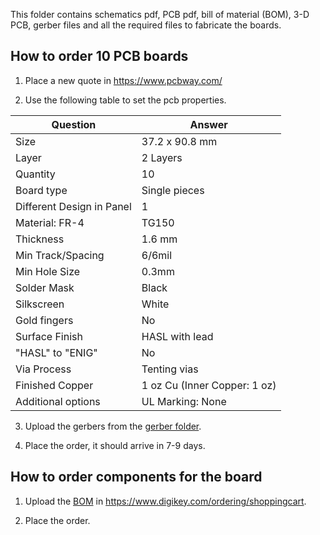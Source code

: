 
This folder contains schematics pdf, PCB pdf, bill of material (BOM), 3-D PCB, gerber files and all the required files to fabricate the boards.

## How to order 10 PCB boards

1. Place a new quote in https://www.pcbway.com/ 

2. Use the following table to set the pcb properties.

| Question             | Answer      |
|----------------------|-------------|
|Size| 37.2 x 90.8 mm|
|Layer| 2 Layers|
|Quantity| 10|
|Board type| Single pieces|
|Different Design in Panel| 1|
|Material: FR-4| TG150|
|Thickness| 1.6 mm|
|Min Track/Spacing| 6/6mil|
|Min Hole Size| 0.3mm|
|Solder Mask| Black|
|Silkscreen| White|
|Gold fingers| No|
|Surface Finish| HASL with lead|
|"HASL" to "ENIG"| No|
|Via Process| Tenting vias|
|Finished Copper| 1 oz Cu (Inner Copper: 1 oz)|
|Additional options| UL Marking: None|

3. Upload the gerbers from the [gerber folder](https://github.com/Severson-Group/SensorCard/tree/HV_Clearance/VoltageCard/REV20200913C/gerbers).

4. Place the order, it should arrive in 7-9 days.

## How to order components for the board

1. Upload the [BOM](https://github.com/Severson-Group/SensorCard/blob/HV_Clearance/VoltageCard/REV20200913C/VoltageCard_bom_qty_10.xlsx) in https://www.digikey.com/ordering/shoppingcart.

2. Place the order.
